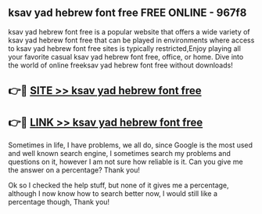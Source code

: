 ## ksav yad hebrew font free FREE ONLINE - 967f8

ksav yad hebrew font free is a popular website that offers a wide variety of ksav yad hebrew font free that can be played in environments where access to ksav yad hebrew font free sites is typically restricted,Enjoy playing all your favorite casual ksav yad hebrew font free, office, or home. Dive into the world of online freeksav yad hebrew font free without downloads!

## 👉🔴 [SITE >> ksav yad hebrew font free](http://news.freeplayer.one?title=ksav_yad_hebrew_font_free&ref=FRRE)

## 👉🔴 [LINK >> ksav yad hebrew font free](http://news.freeplayer.one?title=ksav_yad_hebrew_font_free&ref=FREE)

Sometimes in life, I have problems, we all do, since Google is the most used and well known search engine, I sometimes search my problems and questions on it, however I am not sure how reliable is it. Can you give me the answer on a percentage? Thank you!

Ok so I checked the help stuff, but none of it gives me a percentage, although I now know how to search better now, I would still like a percentage though, Thank you!
